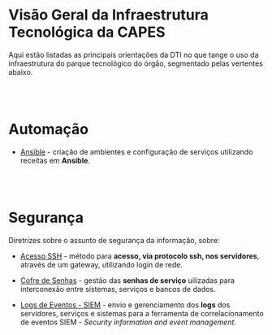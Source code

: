 # Visão Geral da Infraestrutura Tecnológica da CAPES
Aqui estão listadas as principais orientações da DTI no que tange o uso da infraestrutura do parque tecnológico do órgão, segmentado pelas vertentes abaixo.

<br><br>

# Automação
* [Ansible](automacao/ansible.md) - criação de ambientes e configuração de serviços utilizando receitas em **Ansible**.


<br><br>

# Segurança
Diretrizes sobre o assunto de segurança da informação, sobre:

* [Acesso SSH](seguranca/acesso-ssh.md) - método para **acesso, via protocolo ssh, nos servidores**, através de um gateway, utilizando login de rede.

* [Cofre de Senhas](seguranca/cofre-senhas.md) - gestão das **senhas de serviço** uilizadas para interconexão entre sistemas, serviços e bancos de dados.

* [Logs de Eventos - SIEM](seguranca/logs.md) - envio e gerenciamento dos **logs** dos servidores, serviços e sistemas para a ferramenta de correlacionamento de eventos SIEM - *Security information and event management*.

